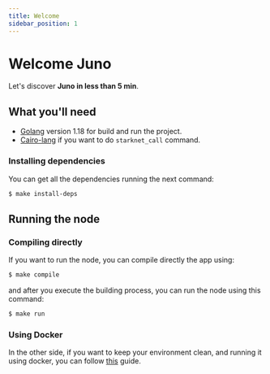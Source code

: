 ```yaml
---
title: Welcome
sidebar_position: 1
---
```


# Welcome Juno

Let's discover **Juno in less than 5 min**.

## What you'll need

- [Golang](https://go.dev/doc/install) version 1.18 for build and run the project.
- [Cairo-lang](https://www.cairo-lang.org/docs/quickstart.html) if you want to do `starknet_call` command.

### Installing dependencies

You can get all the dependencies running the next command:

```bash
$ make install-deps
```

## Running the node

### Compiling directly

If you want to run the node, you can compile directly the app using:

```bash
$ make compile
```

and after you execute the building process, you can run the node using this command:

```bash
$ make run
```

### Using Docker

In the other side, if you want to keep your environment clean, and running it using docker, you can
follow [this](./running/docker.mdx) guide.
